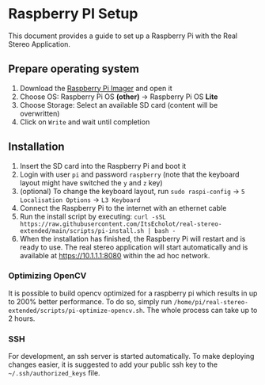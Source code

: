 # Raspberry PI Setup

This document provides a guide to set up a Raspberry Pi with the Real Stereo Application.

## Prepare operating system

1. Download the [Raspberry Pi Imager](https://www.raspberrypi.org/software/) and open it
1. Choose OS: Raspberry Pi OS **(other)** -> Raspberry Pi OS **Lite**
1. Choose Storage: Select an available SD card (content will be overwritten)
1. Click on `Write` and wait until completion

## Installation

1. Insert the SD card into the Raspberry Pi and boot it
1. Login with user `pi` and password `raspberry` (note that the keyboard layout might have switched the `y` and `z` key)
1. (optional) To change the keyboard layout, run `sudo raspi-config` -> `5 Localisation Options` -> `L3 Keyboard`
1. Connect the Raspberry Pi to the internet with an ethernet cable
1. Run the install script by executing: `curl -sSL https://raw.githubusercontent.com/ItsEcholot/real-stereo-extended/main/scripts/pi-install.sh | bash -`
1. When the installation has finished, the Raspberry Pi will restart and is ready to use. The real stereo application will start automatically and is available at https://10.1.1.1:8080 within the ad hoc network.

### Optimizing OpenCV

It is possible to build opencv optimized for a raspberry pi which results in up to 200% better performance.
To do so, simply run `/home/pi/real-stereo-extended/scripts/pi-optimize-opencv.sh`.
The whole process can take up to 2 hours.

### SSH

For development, an ssh server is started automatically.
To make deploying changes easier, it is suggested to add your public ssh key to the `~/.ssh/authorized_keys` file.
